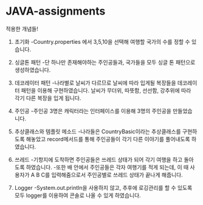 # JAVA-assignments

적용한 개념들!

1. 초기화
-Country.properties 에서 3,5,10을 선택해 여행할 국가의 수를 정할 수 있습니다.

2. 싱글톤 패턴
-단 하나만 존재해야하는 주인공들과, 국가들을 모두 싱글 톤 패턴으로 생성하였습니다.

3. 데코레이터 패턴
-나라별로 날씨가 다르므로 날씨에 따라 입게될 복장들을 데코레이터 패턴을 이용해 구현하였습니다.
날씨가 무더위, 따뜻함, 선선함, 강추위에 따라 각기 다른 복장을 입게 됩니다.

4. 주인공
-주인공 3명은 캐릭터라는 인터페이스를 이용해 3명의 주인공을 만들었습니다.

5. 추상클래스와 템플릿 메소드
-나라들은 CountryBasic이라는 추상클래스를 구현하도록 해놓았고 record메서드를 통해 주인공들이 각기 다른 이야기를 풀어내도록 하였습니다.

6. 쓰레드
-기항지에 도착하면 주인공들은 쓰레드 상태가 되어 각기 여행을 하고 돌아도록 하였습니다.
-또한 배 안에서 주인공들은 각자 여행기를 적게 되는데, 이 때 사용자가 A B C를 입력해줌으로서 주인공별로 쓰레드 상태가 끝나게 해줍니다.

7. Logger
-System.out.println을 사용하지 않고, 추후에 로깅관리를 할 수 있도록 모두 logger를 이용하여 콘솔로 나올 수 있게 하였습니다.
